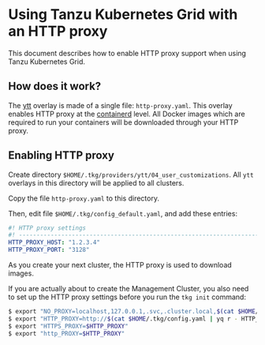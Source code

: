 # Using Tanzu Kubernetes Grid with an HTTP proxy

This document describes how to enable HTTP proxy support when using
Tanzu Kubernetes Grid.

## How does it work?

The [ytt](https://get-ytt.io/) overlay is made of a single file: `http-proxy.yaml`.
This overlay enables HTTP proxy at the [containerd](https://containerd.io/) level.
All Docker images which are required to run your containers will be downloaded
through your HTTP proxy.

## Enabling HTTP proxy

Create directory `$HOME/.tkg/providers/ytt/04_user_customizations`.
All `ytt` overlays in this directory will be applied to all clusters.

Copy the file `http-proxy.yaml` to this directory.

Then, edit file `$HOME/.tkg/config_default.yaml`, and add these entries:

```yaml
#! HTTP proxy settings
#! ---------------------------------------------------------------------
HTTP_PROXY_HOST: "1.2.3.4"
HTTP_PROXY_PORT: "3128"
```

As you create your next cluster, the HTTP proxy is used to download images.

If you are actually about to create the Management Cluster, you also need to set up
the HTTP proxy settings before you run the `tkg init` command:

```bash
$ export "NO_PROXY=localhost,127.0.0.1,.svc,.cluster.local,$(cat $HOME/.tkg/config.yaml | yq r - VSPHERE_SERVER),$(cat $HOME/.tkg/config.yaml | yq r - HTTP_PROXY_HOST),$(cat $HOME/.tkg/config.yaml | yq r - CLUSTER_CIDR),$(cat $HOME/.tkg/config.yaml | yq r - SERVICE_CIDR)"
$ export "HTTP_PROXY=http://$(cat $HOME/.tkg/config.yaml | yq r - HTTP_PROXY_HOST):$(cat $HOME/.tkg/config.yaml | yq r - HTTP_PROXY_PORT)"
$ export "HTTPS_PROXY=$HTTP_PROXY"
$ export "http_PROXY=$HTTP_PROXY"
```
